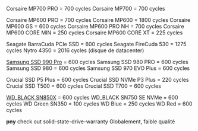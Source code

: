 Corsaire MP700 PRO         =  700 cycles
Corsaire MP700             =  700 cycles

Corsaire MP600 PRO         =  700 cycles
Corsaire MP600             = 1800 cycles
Corsaire MP600 GS          =  600 cycles
Corsaire MP600 PRO NH      =  700 cycles
Corsaire MP600 CORE MIN    =  250 cycles
Corsaire MP600 CORE XT     =  225 cycles

Seagate BarraCuda PCIe SSD =  600 cycles 
Seagate FireCuda 530       = 1275 cycles
Nytro 4350                 = 2016 cycles (disque de datacenter)

 [Samsung SSD 990 Pro](https://www.amazon.fr/Samsung-Capacit%C3%A9-Intelligente-Rev%C3%AAtement-MZ-V9P4T0BW/dp/B0CBYZ6DD1/ref=sr_1_6?c=ts&dib=eyJ2IjoiMSJ9.upPnxPw49FcysylK8A4ppbasbdExsls-eGP6YxIdporjLvi1qrEGDBVR-lNAOwDuOIiv19kz1IEc9P-AGjM2AiVrudeHOUHcTcSTzFMoo0pGmdDFvN7Ae5NCJilRCIuV9Bxg8iJ8sC3ocSNu31PVv--WB6XT-7BnOvZ1jZEHeDPTWLfhZNOK9-bopUq6LTh7OsN0GLEQ62YdPqhxY2aZbr6l3syVh-bMQTkH-iOI0en_74T4AcVdIEevIuTIAhUrNKKTcgOthIShmUPqOtwy-B7rSv4Aiqb28YHoiSdwVEw.siAgMh0Pg3CCM6bWiusq6LamJjpr4Tk9fPSsEkmzxdg&dib_tag=se&keywords=SSD%2Binternes&qid=1716654611&refinements=p_n_size_browse-bin%3A10857264031&rnid=14088479031&s=computers&sr=1-6&ts_id=430354031&th=1) = 600 cycles
Samsung SSD 980 PRO        =  600 cycles
Samsung SSD 980            =  600 cycles
Samsung SSD 970 EVO Plus   =  600 cycles

Crucial SSD P5 Plus        = 600 cycles
Crucial SSD NVMe P3 Plus   = 220 cycles
Crucial SSD T500           = 600 cycles
Crucial SSD T700           = 600 cycles

 [WD_BLACK SN850X](https://www.amazon.fr/WD_BLACK-SN850X-2280-gaming-jusqu%C3%A0/dp/B0B7CQ2CHH/ref=pd_rhf_ee_s_vtp_ses_clicks_nonshared_d_sccl_1_5/258-0494425-3587728?pd_rd_w=MKl6q&content-id=amzn1.sym.ad3fac1b-4440-4306-95fa-c5a1a5de0f72&pf_rd_p=ad3fac1b-4440-4306-95fa-c5a1a5de0f72&pf_rd_r=XK3DMDTP8M6PDBTNHSAX&pd_rd_wg=j7Med&pd_rd_r=55ff9905-f3f6-4f52-b92f-c38eb8abc3c7&pd_rd_i=B0B7CQ2CHH&psc=1) = 600 cycles
WD_BLACK SN750 SE NVMe     = 600 cycles
WD Green SN350             = 100 cycles
WD Blue                    = 250 cycles
WD Red                     = 600 cycles

**pny**
check out solid-state-drive-warranty
Globalement, faible qualité
